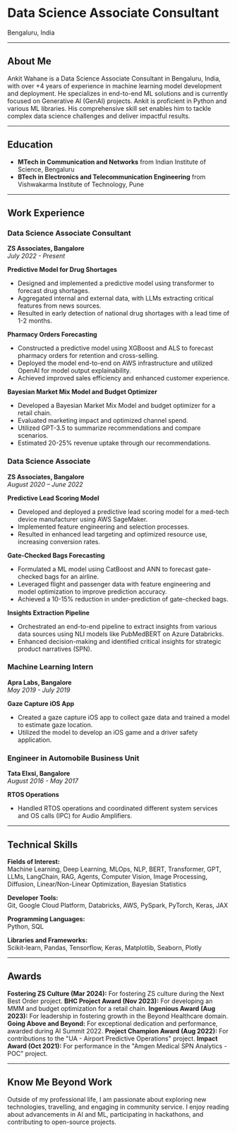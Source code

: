 # Data Science Associate Consultant
Bengaluru, India

---
## About Me

Ankit Wahane is a Data Science Associate Consultant in Bengaluru, India, with over +4 years of experience in machine learning model development and deployment. He specializes in end-to-end ML solutions and is currently focused on Generative AI (GenAI) projects. Ankit is proficient in Python and various ML libraries. His comprehensive skill set enables him to tackle complex data science challenges and deliver impactful results.

---

## Education

- **MTech in Communication and Networks** from Indian Institute of Science, Bengaluru
- **BTech in Electronics and Telecommunication Engineering** from Vishwakarma Institute of Technology, Pune

---
## Work Experience

### Data Science Associate Consultant
**ZS Associates, Bangalore**  
*July 2022 - Present*

**Predictive Model for Drug Shortages**
  - Designed and implemented a predictive model using transformer to forecast drug shortages.
  - Aggregated internal and external data, with LLMs extracting critical features from news sources.
  - Resulted in early detection of national drug shortages with a lead time of 1-2 months.

**Pharmacy Orders Forecasting**
  - Constructed a predictive model using XGBoost and ALS to forecast pharmacy orders for retention and cross-selling.
  - Deployed the model end-to-end on AWS infrastructure and utilized OpenAI for model output explainability.
  - Achieved improved sales efficiency and enhanced customer experience.

**Bayesian Market Mix Model and Budget Optimizer**
  - Developed a Bayesian Market Mix Model and budget optimizer for a retail chain.
  - Evaluated marketing impact and optimized channel spend.
  - Utilized GPT-3.5 to summarize recommendations and compare scenarios.
  - Estimated 20-25% revenue uptake through our recommendations.

### Data Science Associate
**ZS Associates, Bangalore**  
*August 2020 – June 2022*

**Predictive Lead Scoring Model**
  - Developed and deployed a predictive lead scoring model for a med-tech device manufacturer using AWS SageMaker.
  - Implemented feature engineering and selection processes.
  - Resulted in enhanced lead targeting and optimized resource use, increasing conversion rates.

**Gate-Checked Bags Forecasting**
  - Formulated a ML model using CatBoost and ANN to forecast gate-checked bags for an airline.
  - Leveraged flight and passenger data with feature engineering and model optimization to improve prediction accuracy.
  - Achieved a 10-15% reduction in under-prediction of gate-checked bags.

**Insights Extraction Pipeline**
  - Orchestrated an end-to-end pipeline to extract insights from various data sources using NLI models like PubMedBERT on Azure Databricks.
  - Enhanced decision-making and identified critical insights for strategic product narratives (SPN).

### Machine Learning Intern
**Apra Labs, Bangalore**  
*May 2019 - July 2019*

**Gaze Capture iOS App**
  - Created a gaze capture iOS app to collect gaze data and trained a model to estimate gaze location.
  - Utilized the model to develop an iOS game and a driver safety application.

### Engineer in Automobile Business Unit
**Tata Elxsi, Bangalore**  
*August 2016 - May 2017*

**RTOS Operations**
  - Handled RTOS operations and coordinated different system services and OS calls (IPC) for Audio Amplifiers.
    
---
## Technical Skills

**Fields of Interest:**  
Machine Learning, Deep Learning, MLOps, NLP, BERT, Transformer, GPT, LLMs, LangChain, RAG, Agents, Computer Vision, Image Processing, Diffusion, Linear/Non-Linear Optimization, Bayesian Statistics

**Developer Tools:**  
Git, Google Cloud Platform, Databricks, AWS, PySpark, PyTorch, Keras, JAX

**Programming Languages:**  
Python, SQL

**Libraries and Frameworks:**  
Scikit-learn, Pandas, Tensorflow, Keras, Matplotlib, Seaborn, Plotly

---
## Awards

**Fostering ZS Culture (Mar 2024):** For fostering ZS culture during the Next Best Order project.
**BHC Project Award (Nov 2023):** For developing an MMM and budget optimization for a retail chain.
**Ingenious Award (Aug 2023):** For leadership in fostering growth in the Beyond Healthcare domain.
**Going Above and Beyond:** For exceptional dedication and performance, awarded during AI Summit 2022.
**Project Champion Award (Aug 2022):** For contributions to the "UA - Airport Predictive Operations" project.
**Impact Award (Oct 2021):** For performance in the "Amgen Medical SPN Analytics - POC" project.

---

## Know Me Beyond Work

Outside of my professional life, I am passionate about exploring new technologies, travelling, and engaging in community service. I enjoy reading about advancements in AI and ML, participating in hackathons, and contributing to open-source projects.
